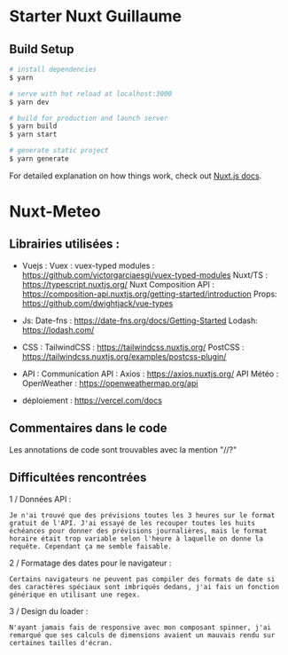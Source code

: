 # Starter Nuxt Guillaume

## Build Setup

```bash
# install dependencies
$ yarn

# serve with hot reload at localhost:3000
$ yarn dev

# build for production and launch server
$ yarn build
$ yarn start

# generate static project
$ yarn generate

```

For detailed explanation on how things work, check out [Nuxt.js docs](https://nuxtjs.org).

# Nuxt-Meteo

## Librairies utilisées :

- Vuejs :
  Vuex : vuex-typed modules : https://github.com/victorgarciaesgi/vuex-typed-modules
  Nuxt/TS : https://typescript.nuxtjs.org/
  Nuxt Composition API : https://composition-api.nuxtjs.org/getting-started/introduction
  Props: https://github.com/dwightjack/vue-types

- Js:
  Date-fns : https://date-fns.org/docs/Getting-Started
  Lodash: https://lodash.com/

- CSS :
  TailwindCSS : https://tailwindcss.nuxtjs.org/
  PostCSS : https://tailwindcss.nuxtjs.org/examples/postcss-plugin/

- API :
  Communication API : Axios : https://axios.nuxtjs.org/
  API Météo : OpenWeather : https://openweathermap.org/api

* déploiement : https://vercel.com/docs

## Commentaires dans le code

Les annotations de code sont trouvables avec la mention "//?"

## Difficultées rencontrées

1 / Données API :

    Je n'ai trouvé que des prévisions toutes les 3 heures sur le format gratuit de l'API. J'ai essayé de les recouper toutes les huits échéances pour donner des prévisions journalières, mais le format horaire était trop variable selon l'heure à laquelle on donne la requête. Cependant ça me semble faisable.

2 / Formatage des dates pour le navigateur :

    Certains navigateurs ne peuvent pas compiler des formats de date si des caractères spéciaux sont imbriqués dedans, j'ai fais un fonction générique en utilisant une regex.

3 / Design du loader :

    N'ayant jamais fais de responsive avec mon composant spinner, j'ai remarqué que ses calculs de dimensions avaient un mauvais rendu sur certaines tailles d'écran.
